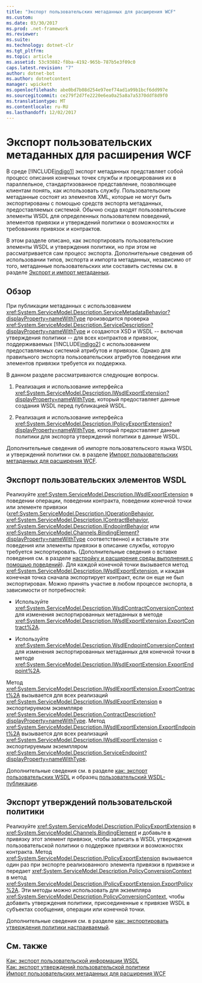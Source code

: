 ```yaml
---
title: "Экспорт пользовательских метаданных для расширения WCF"
ms.custom: 
ms.date: 03/30/2017
ms.prod: .net-framework
ms.reviewer: 
ms.suite: 
ms.technology: dotnet-clr
ms.tgt_pltfrm: 
ms.topic: article
ms.assetid: 53c93882-f8ba-4192-965b-787b5e3f09c0
caps.latest.revision: "7"
author: dotnet-bot
ms.author: dotnetcontent
manager: wpickett
ms.openlocfilehash: abe0bd7b08d254e97eef74ad1a99b1bcf6dd997e
ms.sourcegitcommit: ce279f2d7fe2220e6ea0a25a8a7a5370ddf8d9f0
ms.translationtype: MT
ms.contentlocale: ru-RU
ms.lasthandoff: 12/02/2017
---
```

# <a name="exporting-custom-metadata-for-a-wcf-extension"></a>Экспорт пользовательских метаданных для расширения WCF
В среде [!INCLUDE[indigo1](../../../../includes/indigo1-md.md)] экспорт метаданных представляет собой процесс описания конечных точек службы и проецирования их в параллельное, стандартизованное представление, позволяющее клиентам понять, как использовать службу. Пользовательские метаданные состоят из элементов XML, которые не могут быть экспортированы с помощью средств экспорта метаданных, предоставляемых системой. Обычно сюда входят пользовательские элементы WSDL для определенных пользователем поведений, элементов привязки и утверждений политики о возможностях и требованиях привязок и контрактов.  
  
 В этом разделе описано, как экспортировать пользовательские элементы WSDL и утверждения политики, но при этом не рассматривается сам процесс экспорта. Дополнительные сведения об использовании типов, экспорта и импорта метаданных, независимо от того, метаданные пользовательских или составить системы см. в разделе [Экспорт и импорт метаданных](../../../../docs/framework/wcf/feature-details/exporting-and-importing-metadata.md).  
  
## <a name="overview"></a>Обзор  
 При публикации метаданных с использованием <xref:System.ServiceModel.Description.ServiceMetadataBehavior?displayProperty=nameWithType> производится проверка <xref:System.ServiceModel.Description.ServiceDescription?displayProperty=nameWithType> и создаются XSD и WSDL -- включая утверждения политики -- для всех контрактов и привязок, поддерживаемых [!INCLUDE[indigo2](../../../../includes/indigo2-md.md)] с использованием предоставляемых системой атрибутов и привязок. Однако для правильного экспорта пользовательских атрибутов поведения или элементов привязки требуется их поддержка.  
  
 В данном разделе рассматриваются следующие вопросы.  
  
1.  Реализация и использование интерфейса <xref:System.ServiceModel.Description.IWsdlExportExtension?displayProperty=nameWithType>, который предоставляет данные создания WSDL перед публикацией WSDL.  
  
2.  Реализация и использование интерфейса <xref:System.ServiceModel.Description.IPolicyExportExtension?displayProperty=nameWithType>, который предоставляет данные политики для экспорта утверждений политики в данные WSDL.  
  
 Дополнительные сведения об импорте пользовательского языка WSDL и утверждений политики см. в разделе [Импорт пользовательских метаданных для расширения WCF](../../../../docs/framework/wcf/extending/importing-custom-metadata-for-a-wcf-extension.md).  
  
## <a name="exporting-custom-wsdl-elements"></a>Экспорт пользовательских элементов WSDL  
 Реализуйте <xref:System.ServiceModel.Description.IWsdlExportExtension> в поведении операции, поведении контракта, поведении конечной точки или элементе привязки (<xref:System.ServiceModel.Description.IOperationBehavior>, <xref:System.ServiceModel.Description.IContractBehavior>, <xref:System.ServiceModel.Description.IEndpointBehavior> или <xref:System.ServiceModel.Channels.BindingElement?displayProperty=nameWithType> соответственно) и вставьте эти поведения или элементы привязки в описание службы, которую требуется экспортировать. (Дополнительные сведения о вставке поведения см. в разделе [настройку и расширение среды выполнения с помощью поведений](../../../../docs/framework/wcf/extending/configuring-and-extending-the-runtime-with-behaviors.md)). Для каждой конечной точки вызывается метод <xref:System.ServiceModel.Description.IWsdlExportExtension>, и каждая конечная точка сначала экспортирует контракт, если он еще не был экспортирован. Можно принять участие в любом процессе экспорта, в зависимости от потребностей:  
  
-   Используйте <xref:System.ServiceModel.Description.WsdlContractConversionContext> для изменения экспортированных метаданных в методе <xref:System.ServiceModel.Description.IWsdlExportExtension.ExportContract%2A>.  
  
-   Используйте <xref:System.ServiceModel.Description.WsdlEndpointConversionContext> для изменения экспортированных метаданных для конечной точки в методе <xref:System.ServiceModel.Description.IWsdlExportExtension.ExportEndpoint%2A>.  
  
 Метод <xref:System.ServiceModel.Description.IWsdlExportExtension.ExportContract%2A> вызывается для всех реализаций <xref:System.ServiceModel.Description.IWsdlExportExtension> в экспортируемом экземпляре <xref:System.ServiceModel.Description.ContractDescription?displayProperty=nameWithType>.  Метод <xref:System.ServiceModel.Description.IWsdlExportExtension.ExportEndpoint%2A> вызывается для всех реализаций <xref:System.ServiceModel.Description.IWsdlExportExtension> с экспортируемым экземпляром <xref:System.ServiceModel.Description.ServiceEndpoint?displayProperty=nameWithType>.  
  
 Дополнительные сведения см. в разделе [как: экспорт пользовательских WSDL](../../../../docs/framework/wcf/extending/how-to-export-custom-wsdl.md) и образец [пользовательский WSDL-публикации](../../../../docs/framework/wcf/samples/custom-wsdl-publication.md).  
  
## <a name="exporting-custom-policy-assertions"></a>Экспорт утверждений пользовательской политики  
 Реализуйте <xref:System.ServiceModel.Description.IPolicyExportExtension> в <xref:System.ServiceModel.Channels.BindingElement> и добавьте в привязку этот элемент привязки, чтобы записать в WSDL утверждения пользовательской политики о поддержке привязки и возможностях контракта. Метод <xref:System.ServiceModel.Description.IPolicyExportExtension> вызывается один раз при экспорте реализованного элемента привязки в привязке и передает <xref:System.ServiceModel.Description.PolicyConversionContext> в метод <xref:System.ServiceModel.Description.IPolicyExportExtension.ExportPolicy%2A>. Эти методы можно использовать для экземпляра <xref:System.ServiceModel.Description.PolicyConversionContext>, чтобы добавить утверждения политики, присоединенные к привязке WSDL в субъектах сообщения, операции или конечной точки.  
  
 Дополнительные сведения см. в разделе [как: экспортировать утверждения политики настраиваемый](../../../../docs/framework/wcf/extending/how-to-export-custom-policy-assertions.md).  
  
## <a name="see-also"></a>См. также  
 [Как: экспорт пользовательской информации WSDL](../../../../docs/framework/wcf/extending/how-to-export-custom-wsdl.md)  
 [Как: экспорт утверждений пользовательской политики](../../../../docs/framework/wcf/extending/how-to-export-custom-policy-assertions.md)  
 [Импорт пользовательских метаданных для расширения WCF](../../../../docs/framework/wcf/extending/importing-custom-metadata-for-a-wcf-extension.md)
